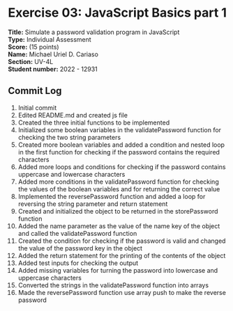 # Exercise 03: JavaScript Basics part 1

**Title:** Simulate a password validation program in JavaScript <br/>
**Type:** Individual Assessment <br/>
**Score:** (15 points) <br/>
**Name:** Michael Uriel D. Cariaso <br/>
**Section:** UV-4L <br/>
**Student number:** 2022 - 12931 <br/>


## Commit Log
1. Initial commit
2. Edited README.md and created js file
3. Created the three initial functions to be implemented
4. Initialized some boolean variables in the validatePassword function for checking the two string parameters
5. Created more boolean variables and added a condition and nested loop in the first function for checking if the password contains the required characters 
6. Added more loops and conditions for checking if the password contains uppercase and lowercase characters
7. Added more conditions in the validatePassword function for checking the values of the boolean variables and for returning the correct value
8. Implemented the reversePassword function and added a loop for reversing the string parameter and return statement
9. Created and initialized the object to be returned in the storePassword function
10. Added the name parameter as the value of the name key of the object and called the validatePassword function 
11. Created the condition for checking if the password is valid and changed the value of the password key in the object
12. Added the return statement for the printing of the contents of the object
13. Added test inputs for checking the output
14. Added missing variables for turning the password into lowercase and uppercase characters
15. Converted the strings in the validatePassword function into arrays
16. Made the reversePassword function use array push to make the reverse password